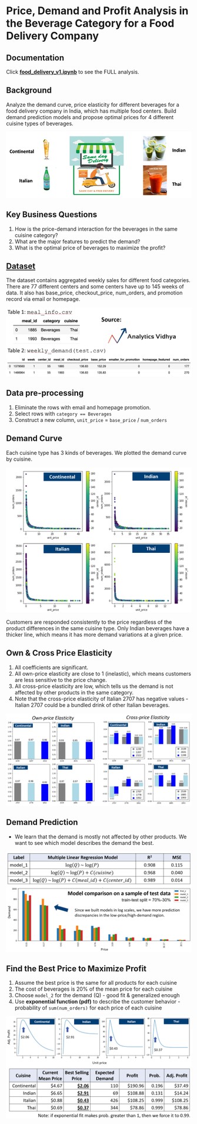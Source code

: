 #  Price, Demand and Profit Analysis in the Beverage Category for a Food Delivery Company

## Documentation

Click **[food_delivery_v1.ipynb](food_delivery_v1.ipynb)** to see the FULL analysis.



## Background

Analyze the demand curve, price elasticity for different beverages for a food delivery company in India, which has multiple food centers. Build demand prediction models and propose optimal prices for 4 different cuisine types of beverages.

<img src="img/fooddelivery.png">

## Key Business Questions

1. How is the price-demand interaction for the beverages in the same cuisine category?
2. What are the major features to predict the demand?
3. What is the optimal price of beverages to maximize the profit?

## [Dataset](https://datahack.analyticsvidhya.com/contest/genpact-machine-learning-hackathon-1/)

The dataset contains aggregated weekly sales for different food categories. There are 77 different centers and some centers have up to 145 weeks of data. It also has base_price, checkout_price, num_orders, and promotion record via email or homepage.

<img src="img/dataset_poster.PNG">

## Data pre-processing

1. Eliminate the rows with email and homepage promotion.
2. Select rows with `category == Beverages` 
3. Construct a new column, `unit_price` = `base_price` / `num_orders` 


## Demand Curve

Each cuisine type has 3 kinds of beverages. We plotted the demand curve by cuisine.

<img src="img/demand_curve_poster.PNG">

Customers are responded consistently to the price regardless of the product differences in the same cuisine type. Only Indian beverages have a thicker line, which means it has more demand variations at a given price. 


## Own & Cross Price Elasticity

1. All coefficients are significant. 
2. All own-price elasticity are close to 1 (inelastic), which means customers are less sensitive to the price change. 
3. All cross-price elasticity are low, which tells us the demand is not affected by other products in the same category. 
4. Note that the cross-price elasticity of Italian 2707 has negative values - Italian 2707 could be a bundled drink of other Italian beverages.

<img src="img/elasticity_poster.PNG">

## Demand Prediction

- We learn that the demand is mostly not affected by other products. We want to see which model describes the demand the best.  

<img src="img/models_poster.PNG">

## Find the Best Price to Maximize Profit

1. Assume the best price is the same for all products for each cuisine
2. The cost of beverages is 20% of the mean price for each cuisine
3. Choose `model_2` for the demand (Q) - good fit & generalized enough
4. Use **exponential function (pdf)** to describe the customer behavior - probability of `sum(num_orders)` for each price of each cuisine

<img src="img/optimal_price_poster.PNG">

